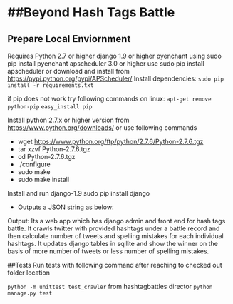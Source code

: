 ##Beyond Hash Tags Battle
=========================


Prepare Local Enviornment
--------------------------

Requires Python 2.7 or higher
django 1.9 or higher
pyenchant using sudo pip install pyenchant
apscheduler 3.0 or higher use sudo pip install apscheduler
or download and install from
https://pypi.python.org/pypi/APScheduler/
Install dependencies: `sudo pip install -r requirements.txt`

if pip does not work try following commands on linux:
`apt-get remove python-pip`
`easy_install pip`

Install python 2.7.x or higher version from https://www.python.org/downloads/
or use following commands
 - wget https://www.python.org/ftp/python/2.7.6/Python-2.7.6.tgz 
 - tar xzvf Python-2.7.6.tgz 
 - cd Python-2.7.6.tgz
 - ./configure
 - sudo make
 - sudo make install

Install and run django-1.9
sudo pip install django

- Outputs a JSON string as below:

Output:
Its a web app which has django admin and front end for hash tags battle.
It crawls twitter with provided hashtags under a battle record and then
calculate number of tweets and spelling mistakes for each individual hashtags.
It updates django tables in sqllite and show the winner on the basis of
more number of tweets or less number of spelling mistakes.


##Tests
Run tests with following command after reaching to checked out folder location

`python -m unittest test_crawler` from hashtagbattles director
`python manage.py test`


